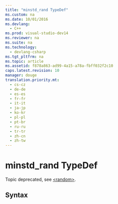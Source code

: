 ```yaml
---
title: "minstd_rand TypeDef"
ms.custom: na
ms.date: 10/01/2016
ms.devlang: 
  - C++
ms.prod: visual-studio-dev14
ms.reviewer: na
ms.suite: na
ms.technology: 
  - devlang-csharp
ms.tgt_pltfrm: na
ms.topic: article
ms.assetid: f878a863-ad99-4a15-a78a-fbff032f2c10
caps.latest.revision: 10
manager: douge
translation.priority.mt: 
  - cs-cz
  - de-de
  - es-es
  - fr-fr
  - it-it
  - ja-jp
  - ko-kr
  - pl-pl
  - pt-br
  - ru-ru
  - tr-tr
  - zh-cn
  - zh-tw
---
```

# minstd_rand TypeDef
Topic deprecated, see [<random\>](../Topic/%3Crandom%3E.md).  
  
## Syntax